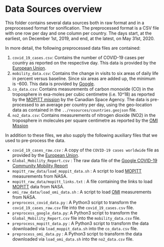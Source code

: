 # Data Sources overview

This folder contains several data sources both in raw format and in a
preprocessed format for sonification. The preprocessed format is a CSV file
with one row per day and one column per country. The days start, at the
earliest, on December 1st, 2019, and end, at the latest, on May 31st, 2020.

In more detail, the following preprocessed data files are contained:

1. `covid_19_cases.csv`: Contains the number of COVID-19 cases per country
    as reported on the respective day. This data is provided by the
    [European Union][1].
2. `mobility_data.csv`: Contains the change in visits to six areas of
    daily life in percent versus baseline. Since six areas are added up,
    the minimum is -600. This data is provided by [Google][2].
3. `co_data.csv`: Contains measurements of carbon monoxide (CO) in the
    troposphere in exa-moles per cubic centimetre (i.e. 10^18) as reported by
    the [MOPITT mission][3] by the Canadian Space Agency. The data is
    pre-processed to an average per country per day, using the geo-location
    data as contained in the `../resources/countries.geojson` file.
4. `no2_data.csv`: Contains measurements of nitrogen dioxide (NO2) in the
    troposphere in molecules per square centimetre as reported by the
    [OMI Mission][4] 

In addition to these files, we also supply the following auxiliary files that
we used to pre-process the data.

* `covid_19_cases_raw.csv` : A copy of the `COVID-19 cases worldwide` file
    as provided by the [European Union][1].
* `Global_Mobility_Report.csv` : The raw data file of the
    [Google COVID-19 Community Mobility Report][2]
* `mopitt_raw_data/load_moppit_data.sh` : A script to load [MOPITT][3]
    measurements from NASA.
* `mopitt_raw_data/mopitt_links.txt` : A file containing the links to
    load [MOPITT][3] data from NASA.
* `omi_raw_data/load_omi_data.sh` : A script to load [OMI][4] measurements
    from NASA.
* `preprocess_covid_data.py` : A Python3 script to transform the
    `covid_19_cases_raw.csv` file into the `covid_19_cases.csv` file.
* `preprocess_google_data.py`: A Python3 script to transform the
    `Global_Mobility_Report.csv` file into the `mobility_data.csv` file.
* `preprocess_mopitt_data.py` : A Python3 script to transform the
    data downloaded via `load_moppit_data.sh` into the `co_data.csv` file.
* `preprocess_omi_data.py` : A Python3 script to transform the
    data downloaded via `load_omi_data.sh` into the `no2_data.csv` file.

[1]:https://data.europa.eu/euodp/en/data/dataset/covid-19-coronavirus-data "Covid 19 data page by the European Union."
[2]:https://www.google.com/covid19/mobility/ "COVID-19 Community Mobility Reports."
[3]:https://www2.acom.ucar.edu/mopitt "MOPITT Mission page."
[4]:https://aura.gsfc.nasa.gov/omi.html "OMI Mission page."

